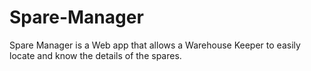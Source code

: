 # Spare-Manager

Spare Manager is a Web app that allows a Warehouse Keeper to easily locate and know the details of the spares.